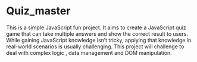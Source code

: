 # Quiz_master
This is a simple JavaScript fun project. It aims to create a JavaScript quiz game that can take multiple answers and show the correct result to users.  While gaining JavaScript knowledge isn’t tricky, applying that knowledge in real-world scenarios is usually challenging. This project will challenge to deal with complex logic , data management and DOM manipulation.
